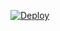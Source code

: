 [![Deploy](https://www.herokucdn.com/deploy/button.svg)](https://heroku.com/deploy?template=https://github.com/samurai-maker/uutroo)

